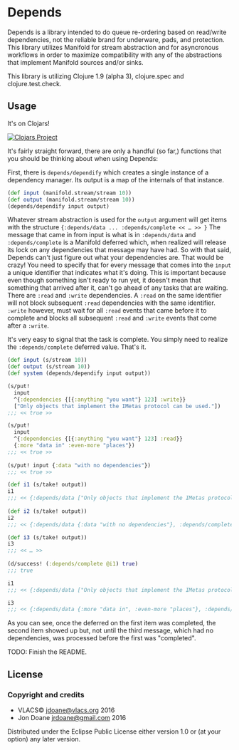 # Depends

Depends is a library intended to do queue re-ordering based on read/write
dependencies, not the reliable brand for underware, pads, and protection. This
library utilizes Manifold for stream abstraction and for asyncronous workflows
in order to maximize compatibility with any of the abstractions that implement
Manifold sources and/or sinks.

This library is utilizing Clojure 1.9 (alpha 3), clojure.spec and
clojure.test.check.

## Usage

It's on Clojars!

[![Clojars Project](https://img.shields.io/clojars/v/org.vlacs/depends.svg)](https://clojars.org/org.vlacs/depends)

It's fairly straight forward, there are only a handful (so far,) functions that
you should be thinking about when using Depends:

First, there is ```depends/dependify``` which creates a single instance of
a dependency manager. Its output is a map of the internals of that instance.

```clj
(def input (manifold.stream/stream 10))
(def output (manifold.stream/stream 10))
(depends/dependify input output)
```

Whatever stream abstraction is used for the ```output``` argument will get items
with the structure ```{:depends/data ... :depends/complete << … >> }``` The
message that came in from input is what is in ```:depends/data``` and
```:depends/complete``` is a Manifold deferred which, when realized will release
its lock on any dependencies that message may have had. So with that said,
Depends can't just figure out what your dependencies are. That would be crazy!
You need to specify that for every message that comes into the ```input```
a unique identifier that indicates what it's doing. This is important because even
though something isn't ready to run yet, it doesn't mean that something that
arrived after it, can't go ahead of any tasks that are waiting. There are
```:read``` and ```:write``` dependencies. A ```:read``` on the same identifier
will not block subsequent ```:read``` dependencies with the same identifier.
```:write``` however, must wait for all ```:read``` events that came before it
to complete and blocks all subsequent ```:read``` and ```:write``` events that
come after a ```:write```.

It's very easy to signal that the task is complete. You simply need to realize
the ```:depends/complete``` deferred value. That's it.

```clj
(def input (s/stream 10))
(def output (s/stream 10))
(def system (depends/dependify input output))

(s/put!
  input
  ^{:dependencies {[{:anything "you want"} 123] :write}}
  ["Only objects that implement the IMetas protocol can be used."])
;;; << true >> 

(s/put!
  input
  ^{:dependencies {[{:anything "you want"} 123] :read}}
  {:more "data in" :even-more "places"})
;;; << true >> 
   
(s/put! input {:data "with no dependencies"})
;;; << true >>

(def i1 (s/take! output))
i1
;;; << {:depends/data ["Only objects that implement the IMetas protocol can be used."], :depends/complete << … >>} >>
   
(def i2 (s/take! output))
i2
;;; << {:depends/data {:data "with no dependencies"}, :depends/complete << … >>} >>

(def i3 (s/take! output))
i3
;;; << … >>
   
(d/success! (:depends/complete @i1) true)
;;; true

i1
;;; << {:depends/data ["Only objects that implement the IMetas protocol can be used."], :depends/complete << true >>} >>

i3
;;; << {:depends/data {:more "data in", :even-more "places"}, :depends/complete << … >>} >>
```

As you can see, once the deferred on the first item was completed, the second
item showed up but, not until the third message, which had no dependencies, was
processed before the first was "completed".

TODO: Finish the README.

## License

### Copyright and credits
 - VLACS© <jdoane@vlacs.org> 2016
 - Jon Doane <jrdoane@gmail.com> 2016

Distributed under the Eclipse Public License either version 1.0 or (at
your option) any later version.

